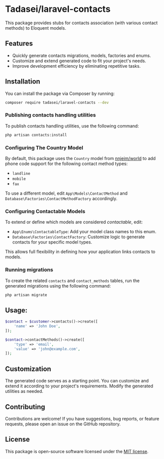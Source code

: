 
# Tadasei/laravel-contacts

This package provides stubs for contacts association (with various contact methods) to Eloquent models.

## Features

- Quickly generate contacts migrations, models, factories and enums.
- Customize and extend generated code to fit your project's needs.
- Improve development efficiency by eliminating repetitive tasks.

## Installation

You can install the package via Composer by running:

```bash
composer require tadasei/laravel-contacts --dev
```

### Publishing contacts handling utilities

To publish contacts handling utilities, use the following command:

```bash
php artisan contacts:install
```

### Configuring The Country Model

By default, this package uses the `Country` model from [nnjeim/world](https://github.com/nnjeim/world) to add phone code support for the following contact method types:

* `landline`
* `mobile`
* `fax`

To use a different model, edit `App\Models\ContactMethod` and `Database\Factories\ContactMethodFactory` accordingly.

### Configuring Contactable Models

To extend or define which models are considered *contactable*, edit:

* `App\Enums\ContactableType`: Add your model class names to this enum.
* `Database\Factories\ContactFactory`: Customize logic to generate contacts for your specific model types.

This allows full flexibility in defining how your application links contacts to models.

### Running migrations

To create the related `contacts` and `contact_methods` tables, run the generated migrations using the following command:

```bash
php artisan migrate
```

## Usage:

```php
$contact = $customer->contacts()->create([
    'name' => 'John Doe',
]);

$contact->contactMethods()->create([
    'type' => 'email',
    'value' => 'john@example.com',
]);
```

## Customization

The generated code serves as a starting point. You can customize and extend it according to your project's requirements. Modify the generated utilities as needed.

## Contributing

Contributions are welcome! If you have suggestions, bug reports, or feature requests, please open an issue on the GitHub repository.

## License

This package is open-source software licensed under the [MIT license](LICENSE).
